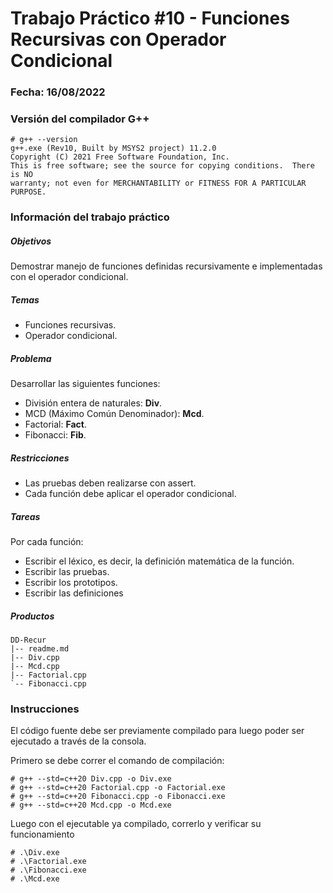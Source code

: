 # Trabajo Práctico #10 - Funciones Recursivas con Operador Condicional

### Fecha: 16/08/2022

### Versión del compilador G++

```
# g++ --version
g++.exe (Rev10, Built by MSYS2 project) 11.2.0
Copyright (C) 2021 Free Software Foundation, Inc.
This is free software; see the source for copying conditions.  There is NO
warranty; not even for MERCHANTABILITY or FITNESS FOR A PARTICULAR PURPOSE.
```

### Información del trabajo práctico

##### Objetivos

Demostrar manejo de funciones definidas recursivamente e implementadas con el operador condicional.

##### Temas

- Funciones recursivas.
- Operador condicional.

##### Problema

Desarrollar las siguientes funciones:

- División entera de naturales: **Div**.
- MCD (Máximo Común Denominador): **Mcd**.
- Factorial: **Fact**.
- Fibonacci: **Fib**.

##### Restricciones

- Las pruebas deben realizarse con assert.
- Cada función debe aplicar el operador condicional.

##### Tareas

Por cada función:

- Escribir el léxico, es decir, la definición matemática de la función.
- Escribir las pruebas.
- Escribir los prototipos.
- Escribir las definiciones

##### Productos

```
DD-Recur
|-- readme.md
|-- Div.cpp
|-- Mcd.cpp
|-- Factorial.cpp
`-- Fibonacci.cpp
```

### Instrucciones

El código fuente debe ser previamente compilado para luego poder ser ejecutado a través de la consola.

Primero se debe correr el comando de compilación:

```
# g++ --std=c++20 Div.cpp -o Div.exe
# g++ --std=c++20 Factorial.cpp -o Factorial.exe
# g++ --std=c++20 Fibonacci.cpp -o Fibonacci.exe
# g++ --std=c++20 Mcd.cpp -o Mcd.exe
```

Luego con el ejecutable ya compilado, correrlo y verificar su funcionamiento

```
# .\Div.exe
# .\Factorial.exe
# .\Fibonacci.exe
# .\Mcd.exe
```
